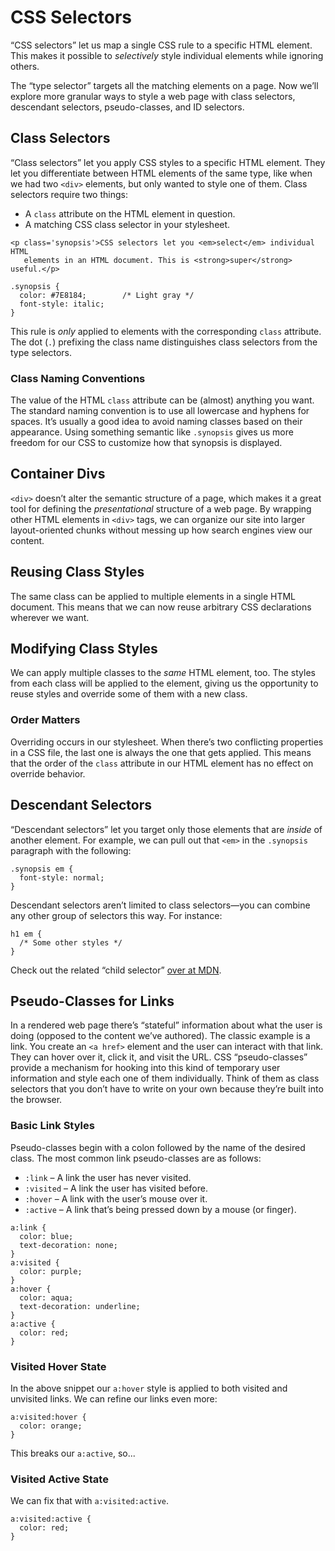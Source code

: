 # CSS Selectors

“CSS selectors” let us map a single CSS rule to a specific HTML element. This makes it possible to _selectively_ style individual elements while ignoring others.

The “type selector” targets all the matching elements on a page. Now we’ll explore more granular ways to style a web page with class selectors, descendant selectors, pseudo-classes, and ID selectors.

## Class Selectors

“Class selectors” let you apply CSS styles to a specific HTML element. They let you differentiate between HTML elements of the same type, like when we had two `<div>` elements, but only wanted to style one of them. Class selectors require two things:
-   A `class` attribute on the HTML element in question.
-   A matching CSS class selector in your stylesheet.
```
<p class='synopsis'>CSS selectors let you <em>select</em> individual HTML
   elements in an HTML document. This is <strong>super</strong> useful.</p>
```
```
.synopsis {
  color: #7E8184;        /* Light gray */
  font-style: italic;
}
```
This rule is _only_ applied to elements with the corresponding `class` attribute. The dot (`.`) prefixing the class name distinguishes class selectors from the type selectors.

### Class Naming Conventions

The value of the HTML `class` attribute can be (almost) anything you want. The standard naming convention is to use all lowercase and hyphens for spaces. It’s usually a good idea to avoid naming classes based on their appearance. Using something semantic like `.synopsis` gives us more freedom for our CSS to customize how that synopsis is displayed.

## Container Divs

`<div>` doesn’t alter the semantic structure of a page, which makes it a great tool for defining the _presentational_ structure of a web page. By wrapping other HTML elements in `<div>` tags, we can organize our site into larger layout-oriented chunks without messing up how search engines view our content.

## Reusing Class Styles

The same class can be applied to multiple elements in a single HTML document. This means that we can now reuse arbitrary CSS declarations wherever we want.

## Modifying Class Styles

We can apply multiple classes to the _same_ HTML element, too. The styles from each class will be applied to the element, giving us the opportunity to reuse styles and override some of them with a new class.

### Order Matters

Overriding occurs in our stylesheet. When there’s two conflicting properties in a CSS file, the last one is always the one that gets applied. This means that the order of the `class` attribute in our HTML element has no effect on override behavior. 

## Descendant Selectors

“Descendant selectors” let you target only those elements that are _inside_ of another element. For example, we can pull out that `<em>` in the `.synopsis` paragraph with the following:
```
.synopsis em {
  font-style: normal;
}
```
Descendant selectors aren’t limited to class selectors—you can combine any other group of selectors this way. For instance:
```
h1 em {
  /* Some other styles */
}
```
Check out the related “child selector” [over at MDN](https://developer.mozilla.org/en-US/docs/Web/CSS/Child_selectors).

## Pseudo-Classes for Links

In a rendered web page there’s “stateful” information about what the user is doing (opposed to the content we’ve authored). The classic example is a link. You create an `<a href>` element and the user can interact with that link. They can hover over it, click it, and visit the URL.
CSS “pseudo-classes” provide a mechanism for hooking into this kind of temporary user information and style each one of them individually. Think of them as class selectors that you don’t have to write on your own because they’re built into the browser.

### Basic Link Styles

Pseudo-classes begin with a colon followed by the name of the desired class. The most common link pseudo-classes are as follows:

-   `:link` – A link the user has never visited.
-   `:visited` – A link the user has visited before.
-   `:hover` – A link with the user’s mouse over it.
-   `:active` – A link that’s being pressed down by a mouse (or finger).
```
a:link {
  color: blue;
  text-decoration: none;
}
a:visited {
  color: purple;
}
a:hover {
  color: aqua;
  text-decoration: underline;
}
a:active {
  color: red;
}
```
### Visited Hover State

In the above snippet our `a:hover` style is applied to both visited and unvisited links. We can refine our links even more:
```
a:visited:hover {
  color: orange;
}
```
This breaks our `a:active`, so...

### Visited Active State

We can fix that with `a:visited:active`. 
```
a:visited:active {
  color: red;
}
```
